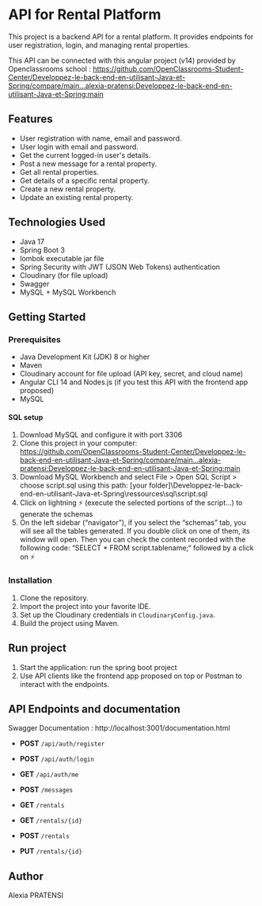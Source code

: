 # API for Rental Platform

This project is a backend API for a rental platform. It provides endpoints for user registration, login, and managing rental properties.

This API can be connected with this angular project (v14) provided by Openclassrooms school : https://github.com/OpenClassrooms-Student-Center/Developpez-le-back-end-en-utilisant-Java-et-Spring/compare/main...alexia-pratensi:Developpez-le-back-end-en-utilisant-Java-et-Spring:main 


## Features

- User registration with name, email and password.
- User login with email and password.
- Get the current logged-in user's details.
- Post a new message for a rental property.
- Get all rental properties.
- Get details of a specific rental property.
- Create a new rental property.
- Update an existing rental property.

## Technologies Used

- Java 17
- Spring Boot 3
- lombok executable jar file
- Spring Security with JWT (JSON Web Tokens) authentication
- Cloudinary (for file upload)
- Swagger
- MySQL + MySQL Workbench

## Getting Started

### Prerequisites

- Java Development Kit (JDK) 8 or higher
- Maven
- Cloudinary account for file upload (API key, secret, and cloud name)
- Angular CLI 14 and Nodes.js (if you test this API with the frontend app proposed)
- MySQL


#### SQL setup

1. Download MySQL and configure it with port 3306
2. Clone this project in your computer: https://github.com/OpenClassrooms-Student-Center/Developpez-le-back-end-en-utilisant-Java-et-Spring/compare/main...alexia-pratensi:Developpez-le-back-end-en-utilisant-Java-et-Spring:main 
3. Download MySQL Workbench and select File > Open SQL Script > choose script.sql using this path: [your folder]\Developpez-le-back-end-en-utilisant-Java-et-Spring\ressources\sql\script.sql
4. Click on lightning ⚡ (execute the selected portions of the script…) to generate the schemas
5. On the left sidebar (“navigator”), if you select the “schemas” tab, you will see all the tables generated. If you double click on one of them, its window will open. Then you can check the content recorded with the following code: “SELECT * FROM script.tablename;“ followed by a click on ⚡


### Installation

1. Clone the repository.
2. Import the project into your favorite IDE.
3. Set up the Cloudinary credentials in `CloudinaryConfig.java`.
4. Build the project using Maven.

## Run project

1. Start the application: run the spring boot project
2. Use API clients like the frontend app proposed on top or Postman to interact with the endpoints.

## API Endpoints and documentation

Swagger Documentation : http://localhost:3001/documentation.html

- **POST** `/api/auth/register`
- **POST** `/api/auth/login`
- **GET** `/api/auth/me`

- **POST** `/messages`

- **GET** `/rentals`
- **GET** `/rentals/{id}`
- **POST** `/rentals`
- **PUT** `/rentals/{id}`

## Author
Alexia PRATENSI
